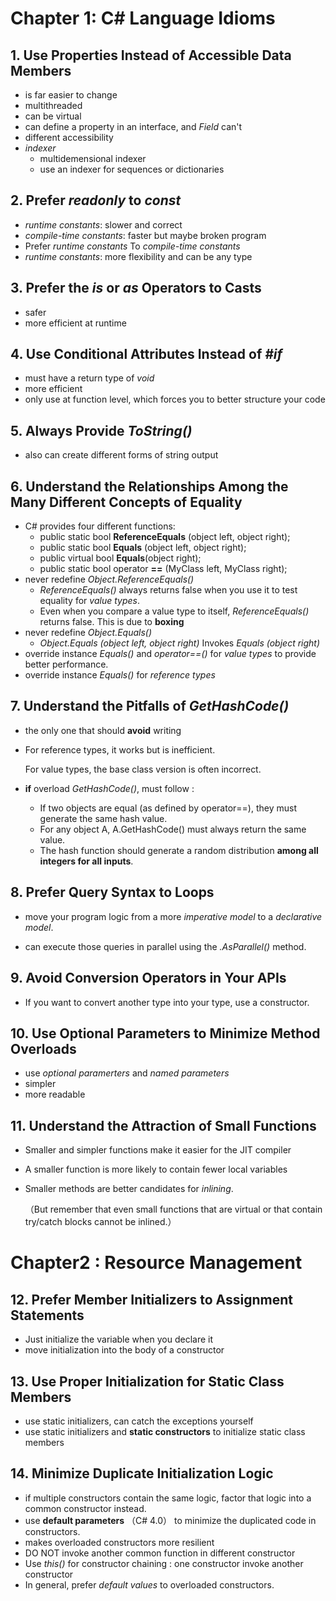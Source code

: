 # Chapter 1: C\# Language Idioms



## 1. Use Properties Instead of Accessible Data Members 

- is far easier to change
- multithreaded
- can be virtual
- can define a property in an interface, and *Field* can't
- different accessibility
- *indexer*
  - multidemensional indexer
  - use an indexer for sequences or dictionaries



## 2. Prefer *readonly* to *const*

- *runtime constants*: slower and correct
- *compile-time constants*: faster but maybe broken program
- Prefer *runtime constants* To *compile-time constants*
- *runtime constants*: more flexibility and can be any type



## 3. Prefer the *is* or *as* Operators to Casts

- safer
- more efficient at runtime



## 4. Use Conditional Attributes Instead of *#if* 

- must have a return type of *void*
- more efficient
- only use at function level, which forces you to better structure your code



## 5. Always Provide *ToString()* 

- also can create different forms of string output 



## 6. Understand the Relationships Among the Many Different Concepts of Equality    

- C# provides four different functions:
  - public static bool **ReferenceEquals** (object left, object right);
  - public static bool **Equals** (object left, object right);
  - public virtual bool **Equals**(object right);
  - public static bool operator **==** (MyClass left, MyClass right);
- never redefine *Object.ReferenceEquals()*
  - *ReferenceEquals()* always returns false when you use it to test equality for *value types*. 
  - Even when you compare a value type to itself, *ReferenceEquals()* returns false. This is due to **boxing**
- never redefine *Object.Equals()* 
  - *Object.Equals (object left, object right)* Invokes *Equals (object right)*
- override instance *Equals()* and *operator==()* for *value types* to provide better performance. 
- override instance *Equals()* for *reference types*



## 7. Understand the Pitfalls of *GetHashCode()*

- the only one that should **avoid** writing

- For reference types, it works but is inefficient.

  For value types, the base class version is often incorrect.     

- **if** overload *GetHashCode()*, must follow :

  - If two objects are equal (as defined by operator==), they must generate the same hash value.
  - For any object A, A.GetHashCode() must always return the same value.
  - The hash function should generate a random distribution **among all integers for all inputs**.    



## 8. Prefer Query Syntax to Loops    

- move your program logic from a more *imperative model* to a *declarative model*.

- can execute those queries in parallel using the *.AsParallel()* method.    



## 9. Avoid Conversion Operators in Your APIs    

- If you want to convert another type into your type, use a constructor.    



## 10. Use Optional Parameters to Minimize Method Overloads    

- use *optional paramerters* and *named parameters*
- simpler
- more readable



## 11. Understand the Attraction of Small Functions

- Smaller and simpler functions make it easier for the JIT compiler

- A smaller function is more likely to contain fewer local variables

- Smaller methods are better candidates for *inlining*. 

  （But remember that even small functions that are virtual or that contain try/catch blocks cannot be inlined.）



# Chapter2 : Resource Management



## 12. Prefer Member Initializers to Assignment Statements

- Just initialize the variable when you declare it
- move initialization into the body of a constructor



## 13. Use Proper Initialization for Static Class Members

- use static initializers, can catch the exceptions yourself
- use static initializers and **static constructors** to initialize static class members    



## 14. Minimize Duplicate Initialization Logic

- if multiple constructors contain the same logic, factor that logic into a common constructor instead.
- use **default parameters** （C# 4.0） to minimize the duplicated code in constructors.    
- makes overloaded constructors more resilient
- DO NOT invoke another common function in different constructor
- Use *this()*  for constructor chaining : one constructor invoke another constructor
- In general, prefer *default values* to overloaded constructors.     





















